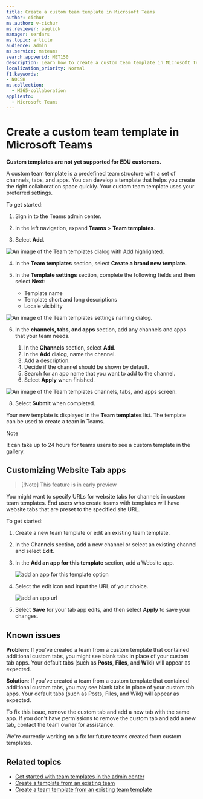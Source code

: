 ```yaml
---
title: Create a custom team template in Microsoft Teams
author: cichur
ms.author: v-cichur
ms.reviewer: aaglick
manager: serdars
ms.topic: article
audience: admin
ms.service: msteams
search.appverid: MET150
description: Learn how to create a custom team template in Microsoft Teams.
localization_priority: Normal
f1.keywords:
- NOCSH
ms.collection: 
  - M365-collaboration
appliesto: 
  - Microsoft Teams
---
```


# Create a custom team template in Microsoft Teams

**Custom templates are not yet supported for EDU customers.**

A custom team template is a predefined team structure with a set of channels, tabs, and apps. You can develop a template that helps you create the right collaboration space quickly. Your custom team template uses your preferred settings.  

To get started:

1. Sign in to the Teams admin center.

2. In the left navigation, expand **Teams** > **Team templates**.

3. Select **Add**.

![An image of the Team templates dialog with Add highlighted.](media/team-templates-new.png)

4. In the **Team templates** section, select **Create a brand new template**.

5. In the **Template settings** section, complete the following fields and then select **Next**:
    - Template name
    - Template short and long descriptions
    - Locale visibility  

![An image of the Team templates settings naming dialog.](media/template-add-a-name.png)

6. In the **channels, tabs, and apps** section, add any channels and apps that your team needs.

    1. In the **Channels** section, select **Add**.
    2. In the **Add** dialog, name the channel.
    3. Add a description.
    4. Decide if the channel should be shown by default.
    5. Search for an app name that you want to add to the channel.
    6. Select **Apply** when finished.

![An image of the Team templates channels, tabs, and apps screen.](media/template-channels-tabs-apps.png)

8. Select **Submit** when completed.

Your new template is displayed in the **Team templates** list. The template can be used to create a team in Teams.

> [!Note]
> It can take up to 24 hours for teams users to see a custom template in the gallery.

## Customizing Website Tab apps

>[!​Note]
>This feature is in early preview

You might want to specify URLs for website tabs for channels in custom team templates. End users who create teams with templates will have website tabs that are preset to the specified site URL.

To get started:

1.  Create a new team template or edit an existing team template.

2.  In the Channels section, add a new channel or select an existing channel and select **Edit**.

3.  In the **Add an app for this template** section, add a Website app.

    ![add an app for this template option](media/add-an-app-template.png)

4.  Select the edit icon and input the URL of your choice.

    ![add an app url](media/add-url-app-template.png)

5. Select **Save** for your tab app edits, and then select **Apply** to save your changes.

## Known issues

**Problem**: If you've created a team from a custom template that contained additional custom tabs, you might see blank tabs in place of your custom tab apps. Your default tabs (such as **Posts**, **Files**, and **Wiki**) will appear as expected.

**Solution**: If you've created a team from a custom template that contained additional custom tabs, you may see blank tabs in place of your custom tab apps. Your default tabs (such as Posts, Files, and Wiki) will appear as expected.

To fix this issue, remove the custom tab and add a new tab with the same app. If you don't have permissions to remove the custom tab and add a new tab, contact the team owner for assistance.

We're currently working on a fix for future teams created from custom templates.

## Related topics

- [Get started with team templates in the admin center](get-started-with-teams-templates-in-the-admin-console.md)
- [Create a template from an existing team](create-template-from-existing-team.md)
- [Create a team template from an existing team template](create-template-from-existing-template.md)
